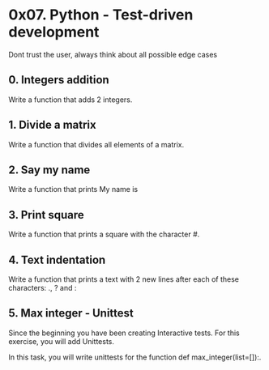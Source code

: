 # 0x07. Python - Test-driven development
Dont trust the user, always think about all possible edge cases
## 0. Integers addition
Write a function that adds 2 integers.
## 1. Divide a matrix
Write a function that divides all elements of a matrix.
## 2. Say my name
Write a function that prints My name is <first name> <last name>
## 3. Print square 
Write a function that prints a square with the character #.
## 4. Text indentation 
Write a function that prints a text with 2 new lines after each of these characters: ., ? and :
## 5. Max integer - Unittest 
Since the beginning you have been creating Interactive tests. For this exercise, you will add Unittests.

In this task, you will write unittests for the function def max_integer(list=[]):.
